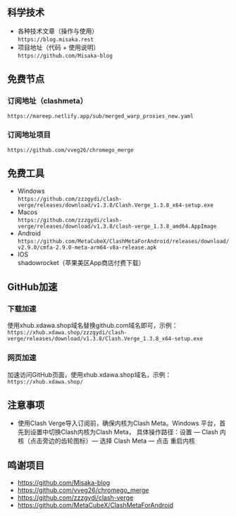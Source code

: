 ## 科学技术
- 各种技术文章（操作与使用）  
`https://blog.misaka.rest`  
- 项目地址（代码 + 使用说明）   
  `https://github.com/Misaka-blog`
## 免费节点
### 订阅地址（clashmeta）
`https://mareep.netlify.app/sub/merged_warp_proxies_new.yaml`
### 订阅地址项目
`https://github.com/vveg26/chromego_merge`  
## 免费工具
- Windows  
`https://github.com/zzzgydi/clash-verge/releases/download/v1.3.8/Clash.Verge_1.3.8_x64-setup.exe`  
- Macos  
`https://github.com/zzzgydi/clash-verge/releases/download/v1.3.8/clash-verge_1.3.8_amd64.AppImage`
- Android  
`https://github.com/MetaCubeX/ClashMetaForAndroid/releases/download/v2.9.0/cmfa-2.9.0-meta-arm64-v8a-release.apk`
- IOS  
shadowrocket（苹果美区App商店付费下载）
## GitHub加速
### 下载加速
使用xhub.xdawa.shop域名替换github.com域名即可，示例：  
```https://xhub.xdawa.shop/zzzgydi/clash-verge/releases/download/v1.3.8/Clash.Verge_1.3.8_x64-setup.exe```
### 网页加速
加速访问GitHub页面，使用xhub.xdawa.shop域名，示例：  
```https://xhub.xdawa.shop/```
## 注意事项
- 使用Clash Verge导入订阅前，确保内核为Clash Meta。Windows 平台，首先到设置中切换Clash内核为Clash Meta，
  具体操作路径：设置 — Clash 内核（点击旁边的齿轮图标）— 选择 Clash Meta — 点击 重启内核
## 鸣谢项目
- https://github.com/Misaka-blog
- https://github.com/vveg26/chromego_merge
- https://github.com/zzzgydi/clash-verge
- https://github.com/MetaCubeX/ClashMetaForAndroid
